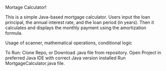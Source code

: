 Mortage Calculator! 

This is a simple Java-based mortgage calculator.
Users input the loan principal, the annual interest rate, and the loan period (in years). 
Then it calculates and displays the monthly payment using the amortization formula. 

Usage of scanner, mathematical operations, conditional logic

To Run: 
Clone Repo, or Download .java file from repository. 
Open Project in preferred Java IDE with correct Java version installed
Run MortgageCalculator.java file. 